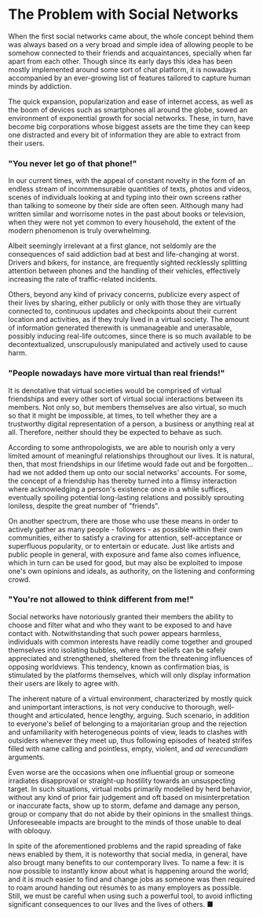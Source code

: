 # The Problem with Social Networks

When the first social networks came about, the whole concept behind them was always
based on a very broad and simple idea of allowing people to be somehow connected
to their friends and acquaintances, specially when far apart from each other. Though
since its early days this idea has been mostly implemented around some sort of chat
platform, it is nowadays accompanied by an ever-growing list of features tailored
to capture human minds by addiction.

The quick expansion, popularization and ease of internet access, as well as the
boom of devices such as smartphones all around the globe, sowed an environment of
exponential growth for social networks. These, in turn, have become big corporations
whose biggest assets are the time they can keep one distracted and every bit of
information they are able to extract from their users.

### "You never let go of that phone!"

In our current times, with the appeal of constant novelty in the form of an endless
stream of incommensurable quantities of texts, photos and videos, scenes of individuals
looking at and typing into their own screens rather than talking to someone by their
side are often seen. Although many had written similar and worrisome notes in the
past about books or television, when they were not yet common to every household,
the extent of the modern phenomenon is truly overwhelming.

Albeit seemingly irrelevant at a first glance, not seldomly are the consequences
of said addiction bad at best and life-changing at worst. Drivers and bikers, for
instance, are frequently sighted recklessly splitting attention between phones and
the handling of their vehicles, effectively increasing the rate of traffic-related
incidents.

Others, beyond any kind of privacy concerns, publicize every aspect of their lives
by sharing, either publicly or only with those they are virtually connected to,
continuous updates and checkpoints about their current location and activities,
as if they truly lived in a virtual society. The amount of information generated
therewith is unmanageable and unerasable, possibly inducing real-life outcomes,
since there is so much available to be decontextualized, unscrupulously manipulated
and actively used to cause harm.

### "People nowadays have more virtual than real friends!"

It is denotative that virtual societies would be comprised of virtual friendships
and every other sort of virtual social interactions between its members. Not only
so, but members themselves are also virtual, so much so that it might be impossible,
at times, to tell whether they are a trustworthy digital representation of a person,
a business or anything real at all. Therefore, neither should they be expected to
behave as such.

According to some anthropologists, we are able to nourish only a very limited amount
of meaningful relationships throughout our lives. It is natural, then, that most
friendships in our lifetime would fade out and be forgotten... had we not added
them up onto our social networks' accounts. For some, the concept of a friendship
has thereby turned into a flimsy interaction where acknowledging a person's existence
once in a while suffices, eventually spoiling potential long-lasting relations and
possibly sprouting loniless, despite the great number of "friends".

On another spectrum, there are those who use these means in order to actively gather
as many people - followers - as possible within their own communities, either to
satisfy a craving for attention, self-acceptance or superfluous popularity, or to
entertain or educate. Just like artists and public people in general, with exposure
and fame also comes influence, which in turn can be used for good, but may also
be exploited to impose one's own opinions and ideals, as authority, on the listening
and conforming crowd.

### "You're not allowed to think different from me!"

Social networks have notoriously granted their members the ability to choose and
filter what and who they want to be exposed to and have contact with. Notwithstanding
that such power appears harmless, individuals with common interests have readily
come together and grouped themselves into isolating bubbles, where their beliefs
can be safely appreciated and strengthened, sheltered from the threatening influences
of opposing worldviews. This tendency, known as confirmation bias, is stimulated
by the platforms themselves, which will only display information their users are
likely to agree with.

The inherent nature of a virtual environment, characterized by mostly quick and
unimportant interactions, is not very conducive to thorough, well-thought and articulated,
hence lengthy, arguing. Such scenario, in addition to everyone's belief of belonging
to a majoritarian group and the rejection and unfamiliarity with heterogeneous points
of view, leads to clashes with outsiders whenever they meet up, thus following episodes
of heated strifes filled with name calling and pointless, empty, violent, and _ad
verecundiam_ arguments.

Even worse are the occasions when one influential group or someone irradiates disapproval
or straight-up hostility towards an unsuspecting target. In such situations, virtual
mobs primarily modelled by herd behavior, without any kind of prior fair judgement
and oft based on misinterpretation or inaccurate facts, show up to storm, defame
and damage any person, group or company that do not abide by their opinions in the
smallest things. Unforeseeable impacts are brought to the minds of those unable
to deal with obloquy.

In spite of the aforementioned problems and the rapid spreading of fake news enabled
by them, it is noteworthy that social media, in general, have also brougt many benefits
to our contemporary lives. To name a few: it is now possible to instantly know about
what is happening around the world; and it is much easier to find and change jobs
as someone was then required to roam around handing out résumés to as many employers
as possible. Still, we must be careful when using such a powerful tool, to avoid
inflicting significant consequences to our lives and the lives of others. ■
